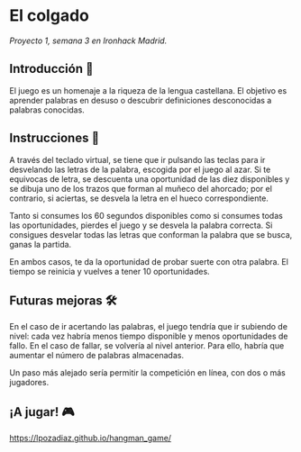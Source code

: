 # El colgado

_Proyecto 1, semana 3 en Ironhack Madrid._

## Introducción 🚀

El juego es un homenaje a la riqueza de la lengua castellana. El objetivo es aprender palabras en desuso o descubrir definiciones desconocidas a palabras conocidas.

## Instrucciones 📖

A través del teclado virtual, se tiene que ir pulsando las teclas para ir desvelando las letras de la palabra, escogida por el juego al azar. Si te equivocas de letra, se descuenta una oportunidad de las diez disponibles y se dibuja uno de los trazos que forman al muñeco del ahorcado; por el contrario, si aciertas, se desvela la letra en el hueco correspondiente.

Tanto si consumes los 60 segundos disponibles como si consumes todas las oportunidades, pierdes el juego y se desvela la palabra correcta. Si consigues desvelar todas las letras que conforman la palabra que se busca, ganas la partida.

En ambos casos, te da la oportunidad de probar suerte con otra palabra. El tiempo se reinicia y vuelves a tener 10 oportunidades.

## Futuras mejoras 🛠

En el caso de ir acertando las palabras, el juego tendría que ir subiendo de nivel: cada vez habría menos tiempo disponible y menos oportunidades de fallo. En el caso de fallar, se volvería al nivel anterior. Para ello, habría que aumentar el número de palabras almacenadas.

Un paso más alejado sería permitir la competición en línea, con dos o más jugadores.

## ¡A jugar! 🎮

https://lpozadiaz.github.io/hangman_game/




